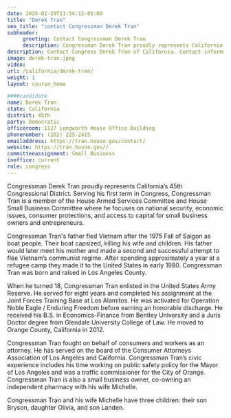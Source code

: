```yaml
---
date: 2025-01-29T11:54:12-05:00
title: "Derek Tran"
seo_title: "contact Congressman Derek Tran"
subheader:
     greeting: Contact Congressman Derek Tran
     description: Congressman Derek Tran proudly represents California’s 45th Congressional District. Serving his first term in Congress, Congressman Tran is a member of the House Armed Services Committee and House Small Business Committee where he focuses on national security, economic issues, consumer protections, and access to capital for small business owners and entrepreneurs.
description: Contact Congress Derek Tran of California. Contact information for Derek Tran includes email address, phone number, and mailing address.
image: derek-tran.jpeg
video:
url: /california/derek-tran/
weight: 1
layout: course_home

####candidate
name: Derek Tran
state: California
district: 45th
party: Democratic
officeroom: 1127 Longworth House Office Building
phonenumber: (202) 225-2415
emailaddress: https://tran.house.gov/contact/
website: https://tran.house.gov//
committeeassignment: Small Business
inoffice: current
role: congress
---
```

Congressman Derek Tran proudly represents California’s 45th Congressional District. Serving his first term in Congress, Congressman Tran is a member of the House Armed Services Committee and House Small Business Committee where he focuses on national security, economic issues, consumer protections, and access to capital for small business owners and entrepreneurs.

Congressman Tran's father fled Vietnam after the 1975 Fall of Saigon as boat people. Their boat capsized, killing his wife and children. His father would later meet his mother and made a second and successful attempt to flee Vietnam’s communist regime. After spending approximately a year at a refugee camp they made it to the United States in early 1980. Congressman Tran was born and raised in Los Angeles County. 

When he turned 18, Congressman Tran enlisted in the United States Army Reserve. He served for eight years and completed his assignment at the Joint Forces Training Base at Los Alamitos. He was activated for Operation Noble Eagle / Enduring Freedom before earning an honorable discharge. He received his B.S. in Economics-Finance from Bentley University and a Juris Doctor degree from Glendale University College of Law. He moved to Orange County, California in 2012.

Congressman Tran fought on behalf of consumers and workers as an attorney. He has served on the board of the Consumer Attorneys Association of Los Angeles and California. Congressman Tran’s civic experience includes his time working on public safety policy for the Mayor of Los Angeles and was a traffic commissioner for the City of Orange. Congressman Tran is also a small business owner, co-owning an independent pharmacy with his wife Michelle.

Congressman Tran and his wife Michelle have three children: their son Bryson, daughter Olivia, and son Landen.

